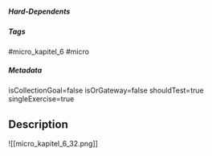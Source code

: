##### Hard-Dependents

##### Tags

#micro_kapitel_6
#micro

##### Metadata

isCollectionGoal=false
isOrGateway=false
shouldTest=true
singleExercise=true

## Description

![[micro_kapitel_6_32.png]]
